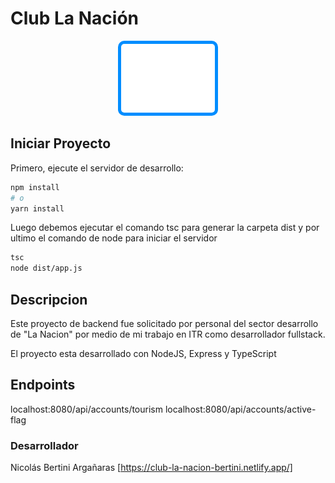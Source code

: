 # Club La Nación

<p align="center"><a href="https://club-la-nacion-bertini.netlify.app/" target="_blank" ><img width="150" height="110"src="./public/iconClubLN.png" alt="logo" style="max-width: 100%;background-color: #008dff;border-radius: 10px;padding: 5px;"></a></p>

## Iniciar Proyecto

Primero, ejecute el servidor de desarrollo:

```bash
npm install
# o
yarn install
```

Luego debemos ejecutar el comando tsc para generar la carpeta dist y por ultimo el comando de node para iniciar el servidor

```bash
tsc
node dist/app.js
```

## Descripcion

Este proyecto de backend fue solicitado por personal del sector desarrollo de "La Nacion" por medio de mi trabajo en ITR como desarrollador fullstack.

El proyecto esta desarrollado con NodeJS, Express y TypeScript

## Endpoints
localhost:8080/api/accounts/tourism
localhost:8080/api/accounts/active-flag

### Desarrollador

Nicolás Bertini Argañaras
[https://club-la-nacion-bertini.netlify.app/]
